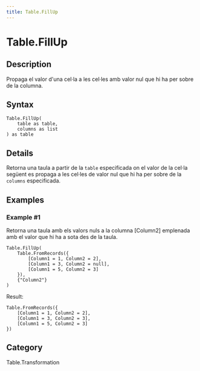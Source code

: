 ```yaml
---
title: Table.FillUp
---
```


# Table.FillUp


## Description

Propaga el valor d&#39;una cel·la a les cel·les amb valor nul que hi ha per sobre de la columna.


## Syntax

```powerquery
Table.FillUp(
    table as table,
    columns as list
) as table
```


## Details

Retorna una taula a partir de la <code>table</code> especificada on el valor de la cel·la següent es propaga a les cel·les de valor nul que hi ha per sobre de la <code>columns</code> especificada.


## Examples

### Example #1 
Retorna una taula amb els valors nuls a la columna [Column2] emplenada amb el valor que hi ha a sota des de la taula.
```powerquery
Table.FillUp(
    Table.FromRecords({
        [Column1 = 1, Column2 = 2],
        [Column1 = 3, Column2 = null],
        [Column1 = 5, Column2 = 3]
    }),
    {"Column2"}
)
```

Result: 
```powerquery
Table.FromRecords({
    [Column1 = 1, Column2 = 2],
    [Column1 = 3, Column2 = 3],
    [Column1 = 5, Column2 = 3]
})
```




## Category
Table.Transformation
